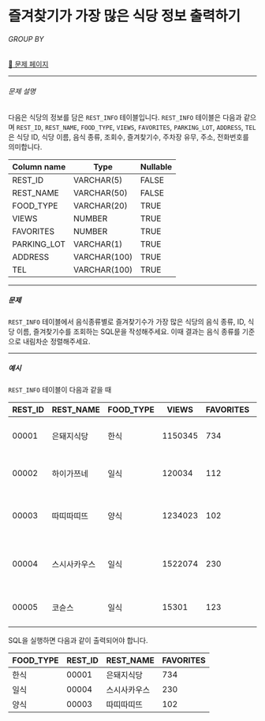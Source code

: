 # 즐겨찾기가 가장 많은 식당 정보 출력하기

###### GROUP BY

[:link: 문제 페이지](https://school.programmers.co.kr/learn/courses/30/lessons/131123)

---

###### 문제 설명

다음은 식당의 정보를 담은 `REST_INFO` 테이블입니다. `REST_INFO` 테이블은 다음과 같으며 `REST_ID`, `REST_NAME`, `FOOD_TYPE`, `VIEWS`, `FAVORITES`, `PARKING_LOT`, `ADDRESS`, `TEL`은 식당 ID, 식당 이름, 음식 종류, 조회수, 즐겨찾기수, 주차장 유무, 주소, 전화번호를 의미합니다.

| Column name | Type         | Nullable |
| ----------- | ------------ | -------- |
| REST_ID     | VARCHAR(5)   | FALSE    |
| REST_NAME   | VARCHAR(50)  | FALSE    |
| FOOD_TYPE   | VARCHAR(20)  | TRUE     |
| VIEWS       | NUMBER       | TRUE     |
| FAVORITES   | NUMBER       | TRUE     |
| PARKING_LOT | VARCHAR(1)   | TRUE     |
| ADDRESS     | VARCHAR(100) | TRUE     |
| TEL         | VARCHAR(100) | TRUE     |

---

##### 문제

`REST_INFO` 테이블에서 음식종류별로 즐겨찾기수가 가장 많은 식당의 음식 종류, ID, 식당 이름, 즐겨찾기수를 조회하는 SQL문을 작성해주세요. 이때 결과는 음식 종류를 기준으로 내림차순 정렬해주세요.

---

##### 예시

`REST_INFO` 테이블이 다음과 같을 때

| REST_ID | REST_NAME    | FOOD_TYPE | VIEWS   | FAVORITES | PARKING_LOT | ADDRESS                            | TEL           |
| ------- | ------------ | --------- | ------- | --------- | ----------- | ---------------------------------- | ------------- |
| 00001   | 은돼지식당   | 한식      | 1150345 | 734       | N           | 서울특별시 중구 다산로 149         | 010-4484-8751 |
| 00002   | 하이가쯔네   | 일식      | 120034  | 112       | N           | 서울시 중구 신당동 375-21          | NULL          |
| 00003   | 따띠따띠뜨   | 양식      | 1234023 | 102       | N           | 서울시 강남구 신사동 627-3 1F      | 02-6397-1023  |
| 00004   | 스시사카우스 | 일식      | 1522074 | 230       | N           | 서울시 서울시 강남구 신사동 627-27 | 010-9394-2554 |
| 00005   | 코슌스       | 일식      | 15301   | 123       | N           | 서울특별시 강남구 언주로153길      | 010-1315-8729 |

SQL을 실행하면 다음과 같이 출력되어야 합니다.

| FOOD_TYPE | REST_ID | REST_NAME    | FAVORITES |
| --------- | ------- | ------------ | --------- |
| 한식      | 00001   | 은돼지식당   | 734       |
| 일식      | 00004   | 스시사카우스 | 230       |
| 양식      | 00003   | 따띠따띠뜨   | 102       |
